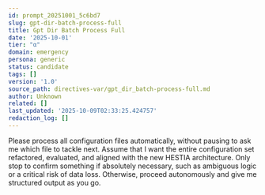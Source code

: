 ```yaml
---
id: prompt_20251001_5c6bd7
slug: gpt-dir-batch-process-full
title: Gpt Dir Batch Process Full
date: '2025-10-01'
tier: "α"
domain: emergency
persona: generic
status: candidate
tags: []
version: '1.0'
source_path: directives-var/gpt_dir_batch-process-full.md
author: Unknown
related: []
last_updated: '2025-10-09T02:33:25.424757'
redaction_log: []
---
```


Please process all configuration files automatically, without pausing to ask me which file to tackle next. Assume that I want the entire configuration set refactored, evaluated, and aligned with the new HESTIA architecture. Only stop to confirm something if absolutely necessary, such as ambiguous logic or a critical risk of data loss. Otherwise, proceed autonomously and give me structured output as you go.

